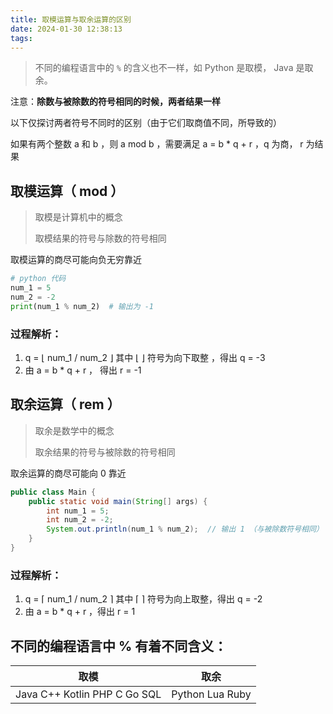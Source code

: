 ```yaml
---
title: 取模运算与取余运算的区别
date: 2024-01-30 12:38:13
tags:
---
```


> 不同的编程语言中的 `%` 的含义也不一样，如 Python 是取模， Java 是取余。

注意：**除数与被除数的符号相同的时候，两者结果一样**

以下仅探讨两者符号不同时的区别（由于它们取商值不同，所导致的）

如果有两个整数 a 和  b ，则 a mod b ，需要满足 a = b * q + r ，q 为商， r 为结果



## 取模运算（ mod ）

>  取模是计算机中的概念
>
>  取模结果的符号与除数的符号相同

取模运算的商尽可能向负无穷靠近

```Python
# python 代码
num_1 = 5
num_2 = -2
print(num_1 % num_2)  # 输出为 -1
```

### 过程解析：

1.  q = ⌊ num_1 / num_2 ⌋    其中 ⌊ ⌋ 符号为向下取整 ，得出 q = -3
2.  由 a = b * q + r ， 得出 r = -1



## 取余运算（ rem ）

> 取余是数学中的概念
>
> 取余结果的符号与被除数的符号相同

取余运算的商尽可能向 0 靠近

```java
public class Main {
    public static void main(String[] args) {
        int num_1 = 5;
        int num_2 = -2;
        System.out.println(num_1 % num_2);  // 输出 1 （与被除数符号相同）
    }
}
```

### 过程解析：

1.  q = ⌈ num_1 / num_2 ⌉    其中 ⌈ ⌉ 符号为向上取整，得出 q = -2
2.  由 a = b * q + r ，得出 r = 1





## 不同的编程语言中 % 有着不同含义：

|             取模             |      取余       |
| :--------------------------: | :-------------: |
| Java C++ Kotlin PHP C Go SQL | Python Lua Ruby |
